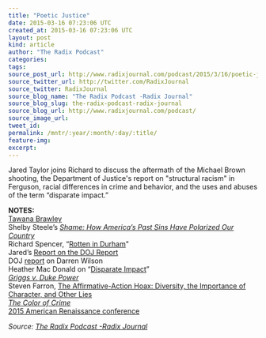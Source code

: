 ```yaml
---
title: "Poetic Justice"
date: 2015-03-16 07:23:06 UTC
created_at: 2015-03-16 07:23:06 UTC
layout: post
kind: article
author: "The Radix Podcast"
categories: 
tags: 
source_post_url: http://www.radixjournal.com/podcast/2015/3/16/poetic-justice
source_twitter_url: http://twitter.com/RadixJournal
source_twitter: RadixJournal
source_blog_name: "The Radix Podcast -Radix Journal"
source_blog_slug: the-radix-podcast-radix-journal
source_blog_url: http://www.radixjournal.com/podcast/
source_image_url: 
tweet_id:
permalink: /mntr/:year/:month/:day/:title/
feature-img: 
excerpt:
---
```

<p>Jared Taylor joins Richard to discuss the aftermath of the Michael Brown shooting, the Department of Justice's report on "structural racism" in Ferguson, racial differences in crime and behavior, and the uses and abuses of the term “disparate impact.” </p>



<p><strong>NOTES:</strong> <br>
<a href="http://en.wikipedia.org/wiki/Tawana_Brawley_rape_allegations">Tawana Brawley</a> <br>
Shelby Steele’s <em><a href="http://www.amazon.com/exec/obidos/ASIN/0465066976/washisummipub-20">Shame: How America’s Past Sins Have Polarized Our Country</a></em> <br>
Richard Spencer, “<a href="http://www.theamericanconservative.com/articles/rotten-in-durham/">Rotten in Durham</a>" <br>
Jared’s <a href="http://www.amren.com/features/2015/03/how-bad-is-the-ferguson-police-department/">Report on the DOJ Report</a> <br>
DOJ <a href="http://cloudfront-assets.reason.com/assets/db/14259125335940.pdf">report</a> on Darren Wilson <br>
Heather Mac Donald on “<a href="http://www.nationalreview.com/article/414764/holders-damaging-disparate-impact-gambit-heather-mac-donald">Disparate Impact</a>” <br>
<a href="http://en.wikipedia.org/wiki/Griggs_v._Duke_Power_Co."><em>Griggs v. Duke Power</em></a> <br>
Steven Farron, <a href="http://www.amazon.com/exec/obidos/ASIN/B00L2PM3W0/washisummipub-20">The Affirmative-Action Hoax: Diversity, the Importance of Character, and Other Lies</a> <br>
<em><a href="http://www.colorofcrime.com">The Color of Crime</a></em> <br>
<a href="http://www.amren.com/2015-ar-conference/">2015 American Renaissance conference</a></p><div class="">
    <i>Source: <a href="http://www.radixjournal.com/podcast/">The Radix Podcast -Radix Journal</a></i>
</div>
